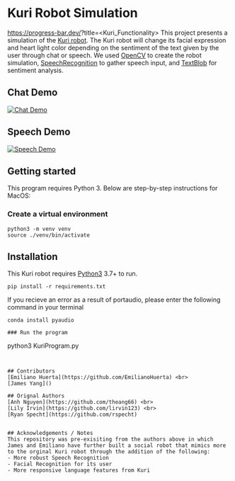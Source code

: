 # Kuri Robot Simulation
https://progress-bar.dev/<thepercentage>?title=<Kuri_Functionality>
This project presents a simulation of the [Kuri robot](https://www.heykuri.com/explore-kuri/).
The Kuri robot will change its facial expression and heart light color depending on the sentiment of the text given by the 
user through chat or speech. We used [OpenCV](https://opencv.org/) to create the robot 
simulation, [SpeechRecognition](https://pypi.org/project/SpeechRecognition/) to gather speech input, and 
[TextBlob](https://textblob.readthedocs.io/en/dev/) for sentiment analysis.
## Chat Demo
[![Chat Demo](https://img.youtube.com/vi/5qmQ5Wap8Ts/0.jpg)](https://youtu.be/5qmQ5Wap8Ts)
## Speech Demo
[![Speech Demo](https://img.youtube.com/vi/frt1N9reglE/0.jpg)](https://youtu.be/frt1N9reglE)
## Getting started
This program requires Python 3. Below are step-by-step instructions for MacOS:
### Create a virtual environment
```
python3 -m venv venv 
source ./venv/bin/activate
```
## Installation

This Kuri robot requires [Python3](https://www.python.org/ftp/python/3.10.4/python-3.10.4-macos11.pkg) 3.7+ to run.

```
pip install -r requirements.txt 
```
If you recieve an error as a result of portaudio, please enter the following command in your terminal
```
conda install pyaudio
```

```
### Run the program
```
python3 KuriProgram.py
```


## Contributors 
[Emiliano Huerta](https://github.com/EmilianoHuerta) <br>
[James Yang]() 

## Orignal Authors
[Anh Nguyen](https://github.com/theang66) <br>
[Lily Irvin](https://github.com/lirvin123) <br>
[Ryan Specht](https://github.com/rspecht) 


## Acknowledgements / Notes 
This repository was pre-exisiting from the authors above in which James and Emiliano have further built a social robot that mimics more to the orginal Kuri robot through the addition of the following: 
- More robust Speech Recognition
- Facial Recognition for its user 
- More responsive language features from Kuri